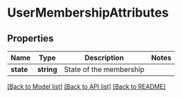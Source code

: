 # UserMembershipAttributes

## Properties
Name | Type | Description | Notes
------------ | ------------- | ------------- | -------------
**state** | **string** | State of the membership | 

[[Back to Model list]](../../README.md#documentation-for-models) [[Back to API list]](../../README.md#documentation-for-api-endpoints) [[Back to README]](../../README.md)

